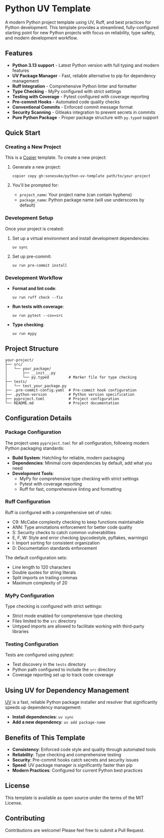 # Python UV Template

A modern Python project template using UV, Ruff, and best practices for Python development. This template provides a streamlined, fully-configured starting point for new Python projects with focus on reliability, type safety, and modern development workflow.

## Features

- **Python 3.13 support** - Latest Python version with full typing and modern features
- **UV Package Manager** - Fast, reliable alternative to pip for dependency management
- **Ruff Integration** - Comprehensive Python linter and formatter
- **Type Checking** - MyPy configured with strict settings
- **Testing with Coverage** - Pytest configured with coverage reporting
- **Pre-commit Hooks** - Automated code quality checks
- **Conventional Commits** - Enforced commit message format
- **Security Scanning** - Gitleaks integration to prevent secrets in commits
- **Pure Python Package** - Proper package structure with `py.typed` support

## Quick Start

### Creating a New Project

This is a [Copier](https://copier.readthedocs.io/) template. To create a new project:

1. Generate a new project:
   ```
   copier copy gh:sonesuke/python-uv-template path/to/your-project
   ```

2. You'll be prompted for:
   - `project_name`: Your project name (can contain hyphens)
   - `package_name`: Python package name (will use underscores by default)

### Development Setup

Once your project is created:

1. Set up a virtual environment and install development dependencies:
   ```
   uv sync
   ```

2. Set up pre-commit:
   ```
   uv run pre-commit install
   ```

### Development Workflow

- **Format and lint code**:
  ```
  uv run ruff check --fix
  ```

- **Run tests with coverage**:
  ```
  uv run pytest --cov=src
  ```

- **Type checking**:
  ```
  uv run mypy
  ```

## Project Structure

```
your-project/
├── src/
│   └── your_package/
│       ├── __init__.py
│       └── py.typed         # Marker file for type checking
├── tests/
│   └── test_your_package.py
├── .pre-commit-config.yaml  # Pre-commit hook configuration
├── .python-version          # Python version specification
├── pyproject.toml           # Project configuration 
└── README.md                # Project documentation
```

## Configuration Details

### Package Configuration

The project uses `pyproject.toml` for all configuration, following modern Python packaging standards:

- **Build System**: Hatchling for reliable, modern packaging
- **Dependencies**: Minimal core dependencies by default, add what you need
- **Development Tools**:
  - MyPy for comprehensive type checking with strict settings
  - Pytest with coverage reporting
  - Ruff for fast, comprehensive linting and formatting

### Ruff Configuration

Ruff is configured with a comprehensive set of rules:

- C9: McCabe complexity checking to keep functions maintainable
- ANN: Type annotations enforcement for better code quality
- S: Security checks to catch common vulnerabilities
- E, F, W: Style and error checking (pycodestyle, pyflakes, warnings)
- I: Import sorting for consistent organization
- D: Documentation standards enforcement

The default configuration sets:
- Line length to 120 characters
- Double quotes for string literals
- Split imports on trailing commas
- Maximum complexity of 20

### MyPy Configuration

Type checking is configured with strict settings:

- Strict mode enabled for comprehensive type checking
- Files limited to the `src` directory
- Untyped imports are allowed to facilitate working with third-party libraries

### Testing Configuration

Tests are configured using pytest:

- Test discovery in the `tests` directory
- Python path configured to include the `src` directory
- Coverage reporting set up to track code coverage

## Using UV for Dependency Management

[UV](https://github.com/astral-sh/uv) is a fast, reliable Python package installer and resolver that significantly speeds up dependency management:

- **Install dependencies**: `uv sync`
- **Add a new dependency**: `uv add package-name`

## Benefits of This Template

- **Consistency**: Enforced code style and quality through automated tools
- **Reliability**: Type checking and comprehensive testing
- **Security**: Pre-commit hooks catch secrets and security issues
- **Speed**: UV package manager is significantly faster than pip
- **Modern Practices**: Configured for current Python best practices

## License

This template is available as open source under the terms of the MIT License.

## Contributing

Contributions are welcome! Please feel free to submit a Pull Request.